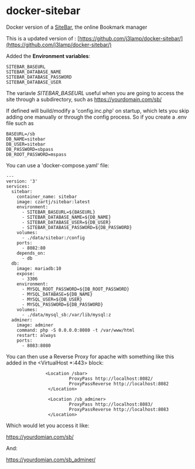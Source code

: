 # docker-sitebar
Docker version of a  [SiteBar](http://sitebar.org), the online Bookmark manager

This is a updated version of : [https://github.com/j3lamp/docker-sitebar/](https://github.com/j3lamp/docker-sitebar/)

Added the **Environment variables**:

    SITEBAR_BASEURL
    SITEBAR_DATABASE_NAME
    SITEBAR_DATABASE_PASSWORD
    SITEBAR_DATABASE_USER

The variavle *SITEBAR_BASEURL* useful when you are going to access the site through a subdirectory, such as https://yourdomain.com/sb/

If defined will build/modify a 'config.inc.php' on startup,  which lets you skip adding one manually or through the config process.
So if you create a .env file such as
```
BASEURL=/sb
DB_NAME=sitebar
DB_USER=sitebar
DB_PASSWORD=sbpass
DB_ROOT_PASSWORD=mspass
```
You can use a 'docker-compose.yaml' file:
```
---
version: '3'
services:
  sitebar:
    container_name: sitebar
    image: czartj/sitebar:latest
    environment:
      - SITEBAR_BASEURL=${BASEURL}
      - SITEBAR_DATABASE_NAME=${DB_NAME}
      - SITEBAR_DATABASE_USER=${DB_USER}
      - SITEBAR_DATABASE_PASSWORD=${DB_PASSWORD}
    volumes:
      - ./data/sitebar:/config
    ports:
      - 8082:80
    depends_on:
      - db
  db:
    image: mariadb:10
    expose:
      - 3306
    environment:
      - MYSQL_ROOT_PASSWORD=${DB_ROOT_PASSWORD}
      - MYSQL_DATABASE=${DB_NAME}
      - MYSQL_USER=${DB_USER}
      - MYSQL_PASSWORD=${DB_PASSWORD}
    volumes:
      - ./data/mysql_sb:/var/lib/mysql:z
  adminer:
    image: adminer
    command: php -S 0.0.0.0:8080 -t /var/www/html
    restart: always
    ports:
      - 8083:8080
```

You can then use a Reverse Proxy for apache with something like this added in the \<VirtualHost *:443> block:

```
               <Location /sbar>
                        ProxyPass http://localhost:8082/
                        ProxyPassReverse http://localhost:8082
                </Location>

                <Location /sb_adminer>
                        ProxyPass http://localhost:8083/
                        ProxyPassReverse http://localhost:8083
                </Location>
```

Which would let you access it like:

 https://yourdomian.com/sb/

And:

https://yourdomian.com/sb_adminer/
